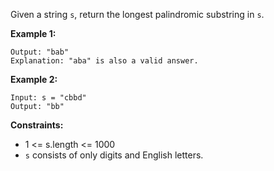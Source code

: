 Given a string `s`, return the longest palindromic substring in `s`.

**Example 1:**

```Input: s = "babad"
Output: "bab"
Explanation: "aba" is also a valid answer.
```

**Example 2:**

```
Input: s = "cbbd"
Output: "bb"
```

**Constraints:**

- 1 <= s.length <= 1000
- `s` consists of only digits and English letters.
